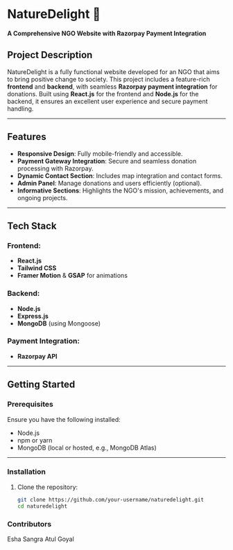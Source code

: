 # NatureDelight 🌱  
**A Comprehensive NGO Website with Razorpay Payment Integration**

## Project Description
NatureDelight is a fully functional website developed for an NGO that aims to bring positive change to society. This project includes a feature-rich **frontend** and **backend**, with seamless **Razorpay payment integration** for donations. Built using **React.js** for the frontend and **Node.js** for the backend, it ensures an excellent user experience and secure payment handling.

---

## Features
- **Responsive Design**: Fully mobile-friendly and accessible.
- **Payment Gateway Integration**: Secure and seamless donation processing with Razorpay.
- **Dynamic Contact Section**: Includes map integration and contact forms.
- **Admin Panel**: Manage donations and users efficiently (optional).
- **Informative Sections**: Highlights the NGO's mission, achievements, and ongoing projects.

---

## Tech Stack
### Frontend:
- **React.js**
- **Tailwind CSS**
- **Framer Motion** & **GSAP** for animations

### Backend:
- **Node.js**
- **Express.js**
- **MongoDB** (using Mongoose)

### Payment Integration:
- **Razorpay API**

---

## Getting Started

### Prerequisites
Ensure you have the following installed:
- Node.js
- npm or yarn
- MongoDB (local or hosted, e.g., MongoDB Atlas)

---

### Installation

1. Clone the repository:
   ```bash
   git clone https://github.com/your-username/naturedelight.git
   cd naturedelight


### Contributors
Esha Sangra
Atul Goyal

